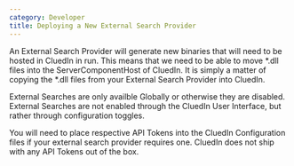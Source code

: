 ```yaml
---
category: Developer
title: Deploying a New External Search Provider
---
```


An External Search Provider will generate new binaries that will need to be hosted in CluedIn in run. This means that we need to be able to move *.dll files into the ServerComponentHost of CluedIn. It is simply a matter of copying the *.dll files from your External Search Provider into CluedIn. 

External Searches are only availble Globally or otherwise they are disabled. External Searches are not enabled through the CluedIn User Interface, but rather through configuration toggles. 

You will need to place respective API Tokens into the CluedIn Configuration files if your external search provider requires one. CluedIn does not ship with any API Tokens out of the box.